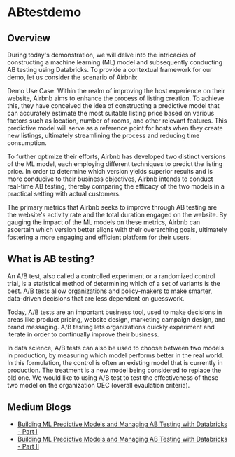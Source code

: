 # ABtestdemo
## Overview
During today's demonstration, we will delve into the intricacies of constructing a machine learning (ML) model and subsequently conducting AB testing using Databricks. To provide a contextual framework for our demo, let us consider the scenario of Airbnb:

Demo Use Case: Within the realm of improving the host experience on their website, Airbnb aims to enhance the process of listing creation. To achieve this, they have conceived the idea of constructing a predictive model that can accurately estimate the most suitable listing price based on various factors such as location, number of rooms, and other relevant features. This predictive model will serve as a reference point for hosts when they create new listings, ultimately streamlining the process and reducing time consumption.

To further optimize their efforts, Airbnb has developed two distinct versions of the ML model, each employing different techniques to predict the listing price. In order to determine which version yields superior results and is more conducive to their business objectives, Airbnb intends to conduct real-time AB testing, thereby comparing the efficacy of the two models in a practical setting with actual customers.

The primary metrics that Airbnb seeks to improve through AB testing are the website's activity rate and the total duration engaged on the website. By gauging the impact of the ML models on these metrics, Airbnb can ascertain which version better aligns with their overarching goals, ultimately fostering a more engaging and efficient platform for their users.

## What is AB testing?
An A/B test, also called a controlled experiment or a randomized control trial, is a statistical method of determining which of a set of variants is the best. A/B tests allow organizations and policy-makers to make smarter, data-driven decisions that are less dependent on guesswork.

Today, A/B tests are an important business tool, used to make decisions in areas like product pricing, website design, marketing campaign design, and brand messaging. A/B testing lets organizations quickly experiment and iterate in order to continually improve their business.

In data science, A/B tests can also be used to choose between two models in production, by measuring which model performs better in the real world. In this formulation, the control is often an existing model that is currently in production. The treatment is a new model being considered to replace the old one. We would like to using A/B test to test the effectiveness of these two model on the organization OEC (overall evaulation criteria).

## Medium Blogs
- [Building ML Predictive Models and Managing AB Testing with Databricks - Part I](https://levelup.gitconnected.com/building-ml-predictive-models-and-managing-ab-testing-with-databricks-76460834d6a3)
- [Building ML Predictive Models and Managing AB Testing with Databricks - Part II](https://medium.com/p/54ab87816d4d)

